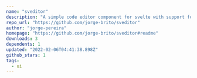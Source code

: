 ```yaml
---
name: "sveditor"
description: "A simple code editor component for svelte with support for syntax highlighting."
repo_url: "https://github.com/jorge-brito/sveditor"
author: "jorge-pereira"
homepage: "https://github.com/jorge-brito/sveditor#readme"
downloads: 3
dependents: 1
updated: "2022-02-06T04:41:38.898Z"
github_stars: 1
tags: 
  - ui
---
```

